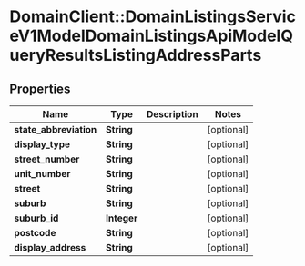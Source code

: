 # DomainClient::DomainListingsServiceV1ModelDomainListingsApiModelQueryResultsListingAddressParts

## Properties
Name | Type | Description | Notes
------------ | ------------- | ------------- | -------------
**state_abbreviation** | **String** |  | [optional] 
**display_type** | **String** |  | [optional] 
**street_number** | **String** |  | [optional] 
**unit_number** | **String** |  | [optional] 
**street** | **String** |  | [optional] 
**suburb** | **String** |  | [optional] 
**suburb_id** | **Integer** |  | [optional] 
**postcode** | **String** |  | [optional] 
**display_address** | **String** |  | [optional] 


